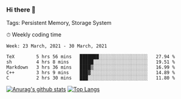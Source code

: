 ### Hi there 👋

Tags: Persistent Memory, Storage System

<!--

[![Anurag's github stats](https://github-readme-stats.vercel.app/api?username=wwyf)](https://github.com/anuraghazra/github-readme-stats)

[![Anurag's github stats](https://github-readme-stats.vercel.app/api?username=wwyf&count_private=true)](https://github.com/anuraghazra/github-readme-stats)


[![Top Langs](https://github-readme-stats.vercel.app/api/top-langs/?username=wwyf&count_private=true&&hide=jupyter%20notebook,html)](https://github.com/anuraghazra/github-readme-stats)



-->


⏱ Weekly coding time

<!--START_SECTION:waka-->
```text
Week: 23 March, 2021 - 30 March, 2021

TeX        5 hrs 56 mins   ███████░░░░░░░░░░░░░░░░░░   27.94 % 
sh         4 hrs 8 mins    █████░░░░░░░░░░░░░░░░░░░░   19.51 % 
Markdown   3 hrs 36 mins   ████▒░░░░░░░░░░░░░░░░░░░░   16.99 % 
C++        3 hrs 9 mins    ███▓░░░░░░░░░░░░░░░░░░░░░   14.89 % 
C          2 hrs 30 mins   ███░░░░░░░░░░░░░░░░░░░░░░   11.80 % 
```
<!--END_SECTION:waka-->



[![Anurag's github stats](https://github-readme-stats.vercel.app/api?username=wwyf&count_private=true&show_icons=true&hide_border=true)](https://github.com/anuraghazra/github-readme-stats) [![Top Langs](https://github-readme-stats.vercel.app/api/top-langs/?username=wwyf&count_private=true&hide=jupyter%20notebook,html,OpenEdge%20ABL&langs_count=10&layout=compact&hide_border=true)](https://github.com/anuraghazra/github-readme-stats)

<!--

[![willianrod's wakatime stats](https://github-readme-stats.vercel.app/api/wakatime?username=wwyf)](https://github.com/anuraghazra/github-readme-stats)


-->
